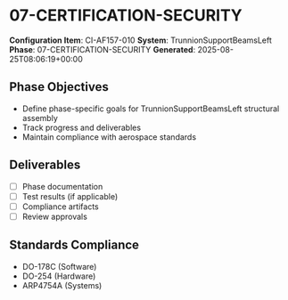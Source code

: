 # 07-CERTIFICATION-SECURITY

**Configuration Item**: CI-AF157-010
**System**: TrunnionSupportBeamsLeft
**Phase**: 07-CERTIFICATION-SECURITY
**Generated**: 2025-08-25T08:06:19+00:00

## Phase Objectives
- Define phase-specific goals for TrunnionSupportBeamsLeft structural assembly
- Track progress and deliverables
- Maintain compliance with aerospace standards

## Deliverables
- [ ] Phase documentation
- [ ] Test results (if applicable)
- [ ] Compliance artifacts
- [ ] Review approvals

## Standards Compliance
- DO-178C (Software)
- DO-254 (Hardware)
- ARP4754A (Systems)

